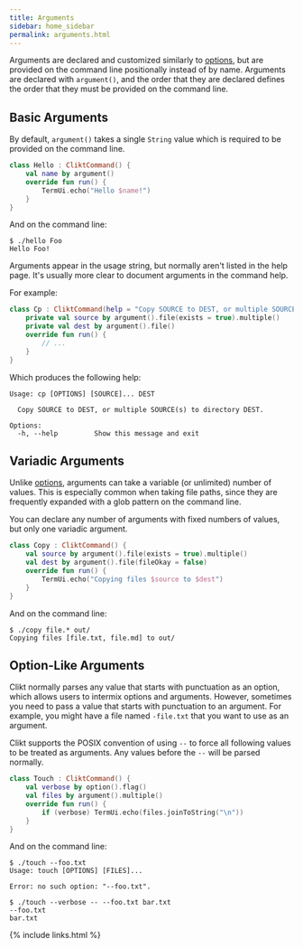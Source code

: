 ```yaml
---
title: Arguments
sidebar: home_sidebar
permalink: arguments.html
---
```


<!--  TODO: add docs links -->

Arguments are declared and customized similarly to
[options](options.html), but are provided on the command line
positionally instead of by name. Arguments are declared with
`argument()`, and the order that they are declared defines the order
that they must be provided on the command line.

## Basic Arguments

By default, `argument()` takes a single `String` value which is required
to be provided on the command line.

```kotlin
class Hello : CliktCommand() {
    val name by argument()
    override fun run() {
        TermUi.echo("Hello $name!")
    }
}
```

And on the command line:

```
$ ./hello Foo
Hello Foo!
```

Arguments appear in the usage string, but normally aren't listed in the
help page. It's usually more clear to document arguments in the command
help.

For example:

```kotlin
class Cp : CliktCommand(help = "Copy SOURCE to DEST, or multiple SOURCE(s) to directory DEST.") {
    private val source by argument().file(exists = true).multiple()
    private val dest by argument().file()
    override fun run() {
        // ...
    }
}
```

Which produces the following help:

```
Usage: cp [OPTIONS] [SOURCE]... DEST

  Copy SOURCE to DEST, or multiple SOURCE(s) to directory DEST.

Options:
  -h, --help         Show this message and exit
```

## Variadic Arguments

Unlike [options](options.html), arguments can take a variable (or
unlimited) number of values. This is especially common when taking file
paths, since they are frequently expanded with a glob pattern on the
command line.

You can declare any number of arguments with fixed numbers of values,
but only one variadic argument.

```kotlin
class Copy : CliktCommand() {
    val source by argument().file(exists = true).multiple()
    val dest by argument().file(fileOkay = false)
    override fun run() {
        TermUi.echo("Copying files $source to $dest")
    }
}
```

And on the command line:

```
$ ./copy file.* out/
Copying files [file.txt, file.md] to out/
```

## Option-Like Arguments

Clikt normally parses any value that starts with punctuation as an
option, which allows users to intermix options and arguments. However,
sometimes you need to pass a value that starts with punctuation to an
argument. For example, you might have a file named `-file.txt` that you
want to use as an argument.

Clikt supports the POSIX convention of using `--` to force all following
values to be treated as arguments. Any values before the `--` will be
parsed normally.

```kotlin
class Touch : CliktCommand() {
    val verbose by option().flag()
    val files by argument().multiple()
    override fun run() {
        if (verbose) TermUi.echo(files.joinToString("\n"))
    }
}
```

And on the command line:

```
$ ./touch --foo.txt
Usage: touch [OPTIONS] [FILES]...

Error: no such option: "--foo.txt".
```

```
$ ./touch --verbose -- --foo.txt bar.txt
--foo.txt
bar.txt
```


{% include links.html %}
